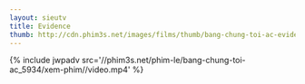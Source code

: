 ```yaml
---
layout: sieutv
title: Evidence
thumb: http://cdn.phim3s.net/images/films/thumb/bang-chung-toi-ac-evidence-2013.jpg
---
```

{% include jwpadv src='//phim3s.net/phim-le/bang-chung-toi-ac_5934/xem-phim//video.mp4' %}